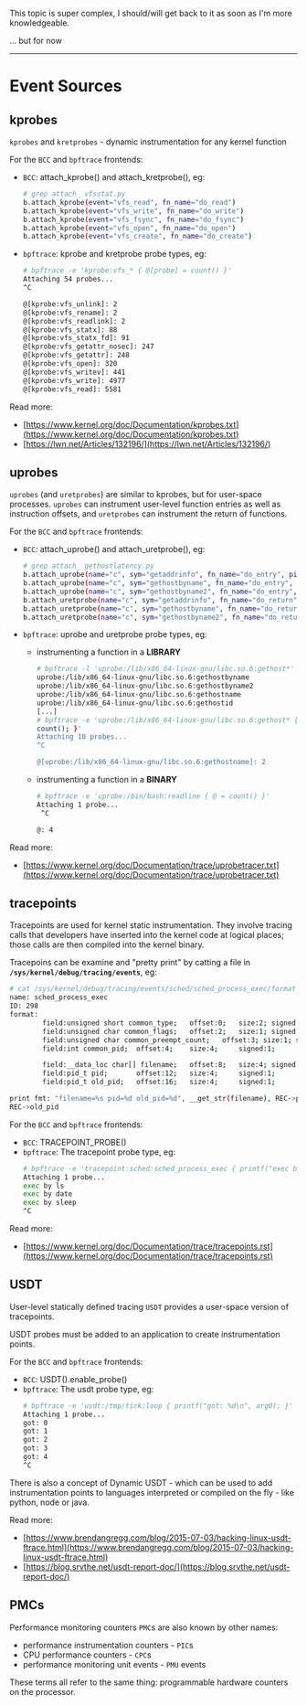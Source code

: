 This topic is super complex, I should/will get back to it as soon as I'm more knowledgeable.

...
but for now

---

# Event Sources
## kprobes
`kprobes` and `kretprobes` - dynamic instrumentation for any kernel function

For the `BCC` and `bpftrace` frontends:
- `BCC`: attach_kprobe() and attach_kretprobe(), eg:
    ```sh
    # grep attach_ vfsstat.py
    b.attach_kprobe(event="vfs_read", fn_name="do_read")
    b.attach_kprobe(event="vfs_write", fn_name="do_write")
    b.attach_kprobe(event="vfs_fsync", fn_name="do_fsync")
    b.attach_kprobe(event="vfs_open", fn_name="do_open")
    b.attach_kprobe(event="vfs_create", fn_name="do_create")
    ```
- `bpftrace`: kprobe and kretprobe probe types, eg:
    ```sh
    # bpftrace -e 'kprobe:vfs_* { @[probe] = count() }'
    Attaching 54 probes...
    ^C

    @[kprobe:vfs_unlink]: 2
    @[kprobe:vfs_rename]: 2
    @[kprobe:vfs_readlink]: 2
    @[kprobe:vfs_statx]: 88
    @[kprobe:vfs_statx_fd]: 91
    @[kprobe:vfs_getattr_nosec]: 247
    @[kprobe:vfs_getattr]: 248
    @[kprobe:vfs_open]: 320
    @[kprobe:vfs_writev]: 441
    @[kprobe:vfs_write]: 4977
    @[kprobe:vfs_read]: 5581
    ```


Read more:
- [https://www.kernel.org/doc/Documentation/kprobes.txt](https://www.kernel.org/doc/Documentation/kprobes.txt)
- [https://lwn.net/Articles/132196/](https://lwn.net/Articles/132196/)


## uprobes
`uprobes` (and `uretprobes`) are similar to kprobes, but for user-space processes.
`uprobes` can instrument user-level function entries as well as instruction offsets,
and `uretprobes` can instrument the return of functions.

For the `BCC` and `bpftrace` frontends:
- `BCC`: attach_uprobe() and attach_uretprobe(), eg:
    ```sh
    # grep attach_ gethostlatency.py
    b.attach_uprobe(name="c", sym="getaddrinfo", fn_name="do_entry", pid=args.pid)
    b.attach_uprobe(name="c", sym="gethostbyname", fn_name="do_entry",
    b.attach_uprobe(name="c", sym="gethostbyname2", fn_name="do_entry",
    b.attach_uretprobe(name="c", sym="getaddrinfo", fn_name="do_return",
    b.attach_uretprobe(name="c", sym="gethostbyname", fn_name="do_return",
    b.attach_uretprobe(name="c", sym="gethostbyname2", fn_name="do_return",
    ```

- `bpftrace`: uprobe and uretprobe probe types, eg:
    - instrumenting a function in a **LIBRARY**
        ```sh
        # bpftrace -l 'uprobe:/lib/x86_64-linux-gnu/libc.so.6:gethost*'
        uprobe:/lib/x86_64-linux-gnu/libc.so.6:gethostbyname
        uprobe:/lib/x86_64-linux-gnu/libc.so.6:gethostbyname2
        uprobe:/lib/x86_64-linux-gnu/libc.so.6:gethostname
        uprobe:/lib/x86_64-linux-gnu/libc.so.6:gethostid
        [...]
        # bpftrace -e 'uprobe:/lib/x86_64-linux-gnu/libc.so.6:gethost* { @[probe] =
        count(); }'
        Attaching 10 probes...
        ^C

        @[uprobe:/lib/x86_64-linux-gnu/libc.so.6:gethostname]: 2
        ```

    - instrumenting a function in a **BINARY**
        ```sh
        # bpftrace -e 'uprobe:/bin/bash:readline { @ = count() }'
        Attaching 1 probe...
         ^C

        @: 4
        ```

Read more:
- [https://www.kernel.org/doc/Documentation/trace/uprobetracer.txt](https://www.kernel.org/doc/Documentation/trace/uprobetracer.txt)

## tracepoints
Tracepoints are used for kernel static instrumentation. They involve tracing calls
that developers have inserted into the kernel code at logical places;
those calls are then compiled into the kernel binary.

Tracepoins can be examine and "pretty print" by catting a file in
**`/sys/kernel/debug/tracing/events`**, eg:

```sh
# cat /sys/kernel/debug/tracing/events/sched/sched_process_exec/format
name: sched_process_exec
ID: 298
format:
        field:unsigned short common_type;   offset:0;   size:2; signed:0;
        field:unsigned char common_flags;   offset:2;   size:1; signed:0;
        field:unsigned char common_preempt_count;   offset:3; size:1; signed:0;
        field:int common_pid;  offset:4;    size:4;     signed:1;

        field:__data_loc char[] filename;   offset:8;   size:4; signed:1;
        field:pid_t pid;       offset:12;   size:4;     signed:1;
        field:pid_t old_pid;   offset:16;   size:4;     signed:1;

print fmt: "filename=%s pid=%d old_pid=%d", __get_str(filename), REC->pid,
REC->old_pid
```

For the `BCC` and `bpftrace` frontends:
- `BCC`: TRACEPOINT_PROBE()
- `bpftrace`: The tracepoint probe type, eg:
    ```sh
    # bpftrace -e 'tracepoint:sched:sched_process_exec { printf("exec by %s\n", comm); }'
    Attaching 1 probe...
    exec by ls
    exec by date
    exec by sleep
    ^C
    ```

Read more:
- [https://www.kernel.org/doc/Documentation/trace/tracepoints.rst](https://www.kernel.org/doc/Documentation/trace/tracepoints.rst)

## USDT

User-level statically defined tracing `USDT` provides a user-space version of tracepoints.

USDT probes must be added to an application to create instrumentation points.

For the `BCC` and `bpftrace` frontends:

- `BCC`: USDT().enable_probe()
- `bpftrace`: The usdt probe type, eg:
    ```sh
    # bpftrace -e 'usdt:/tmp/tick:loop { printf("got: %d\n", arg0); }'
    Attaching 1 probe...
    got: 0
    got: 1
    got: 2
    got: 3
    got: 4
    ^C
    ```

There is also a concept of Dynamic USDT - which can be used to add instrumentation
points to languages interpreted or compiled on the fly - like python, node or java.

Read more:
- [https://www.brendangregg.com/blog/2015-07-03/hacking-linux-usdt-ftrace.html](https://www.brendangregg.com/blog/2015-07-03/hacking-linux-usdt-ftrace.html)
- [https://blog.srvthe.net/usdt-report-doc/](https://blog.srvthe.net/usdt-report-doc/)

## PMCs
Performance monitoring counters `PMC`s are also known by other names:
- performance instrumentation counters - `PIC`s
- CPU performance counters - `CPC`s
- performance monitoring unit events - `PMU` events

These terms all refer to the same thing: programmable hardware counters on the processor.
